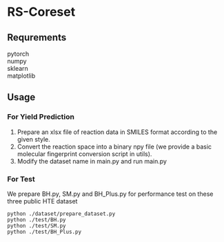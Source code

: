 # RS-Coreset



## Requrements
pytorch  
numpy  
sklearn  
matplotlib  

## Usage

### For Yield Prediction
1. Prepare an xlsx file of reaction data in SMILES format according to the given style.
2. Convert the reaction space into a binary npy file (we provide a basic molecular fingerprint conversion script in utils).
3. Modify the dataset name in main.py and run main.py

### For Test
We prepare BH.py, SM.py and BH_Plus.py for performance test on these three public HTE dataset
```
python ./dataset/prepare_dataset.py
python ./test/BH.py
python ./test/SM.py
python ./test/BH_Plus.py
```
